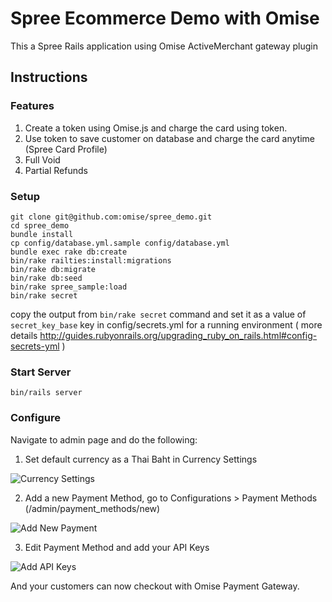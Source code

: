 # Spree Ecommerce Demo with Omise

This a Spree Rails application using Omise ActiveMerchant gateway plugin

## Instructions

### Features

1. Create a token using Omise.js and charge the card using token.
2. Use token to save customer on database and charge the card anytime (Spree Card Profile)
3. Full Void
4. Partial Refunds

### Setup

```
git clone git@github.com:omise/spree_demo.git
cd spree_demo
bundle install
cp config/database.yml.sample config/database.yml
bundle exec rake db:create
bin/rake railties:install:migrations
bin/rake db:migrate
bin/rake db:seed
bin/rake spree_sample:load
bin/rake secret
```
copy the output from `bin/rake secret` command
and set it as a value of `secret_key_base` key in config/secrets.yml for a running environment
( more details http://guides.rubyonrails.org/upgrading_ruby_on_rails.html#config-secrets-yml )

### Start Server

```
bin/rails server
```

### Configure

Navigate to admin page and do the following:

1. Set default currency as a Thai Baht in Currency Settings

![Currency Settings](https://omise-cdn.s3.amazonaws.com/assets/spree/currency.png)

2. Add a new Payment Method, go to Configurations > Payment Methods (/admin/payment_methods/new)

![Add New Payment](https://omise-cdn.s3.amazonaws.com/assets/spree/add_new_payment.png)

3. Edit Payment Method and add your API Keys

![Add API Keys](https://omise-cdn.s3.amazonaws.com/assets/spree/set_keys.png)


And your customers can now checkout with Omise Payment Gateway.

